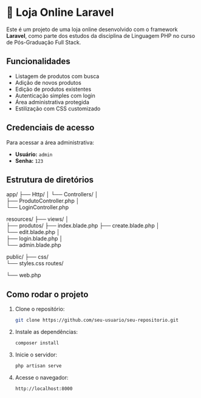 # 🛒 Loja Online Laravel

Este é um projeto de uma loja online desenvolvido com o framework **Laravel**, como parte dos estudos da disciplina de Linguagem PHP no curso de Pós-Graduação Full Stack.

##  Funcionalidades

- Listagem de produtos com busca
- Adição de novos produtos
- Edição de produtos existentes
- Autenticação simples com login
- Área administrativa protegida
- Estilização com CSS customizado

##  Credenciais de acesso

Para acessar a área administrativa:

- **Usuário:** `admin`
- **Senha:** `123`

##  Estrutura de diretórios
app/ 
├── Http/ │   └── Controllers/ │       
    ├── ProdutoController.php │       
    └── LoginController.php 

resources/ 
    ├── views/ │   
        ├── produtos/ 
            ├── index.blade.php 
            ├── create.blade.php │  
            └── edit.blade.php │   
        ├── login.blade.php │   
        └── admin.blade.php 
        
public/ 
    ├── css/   
        └── styles.css routes/ 
        
└── web.php


##  Como rodar o projeto

1. Clone o repositório:
   ```bash
   git clone https://github.com/seu-usuario/seu-repositorio.git

2. Instale as dependências:
    ```bash
    composer install

3. Inicie o servidor:
    ```bash
    php artisan serve

4. Acesse o navegador:
    ```bash
    http://localhost:8000




